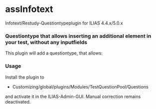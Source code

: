 # assInfotext
Infotext/Restudy-Questiontypeplugin for ILIAS 4.4.x/5.0.x

### Questiontype that allows inserting an additional element in your test, without any inputfields ###

This plugin will add a questiontype, that allows:

### Usage ###

Install the plugin to
* Customizing/global/plugins/Modules/TestQuestionPool/Questions

and activate it in the ILIAS-Admin-GUI. Manual correction remains deactivated.